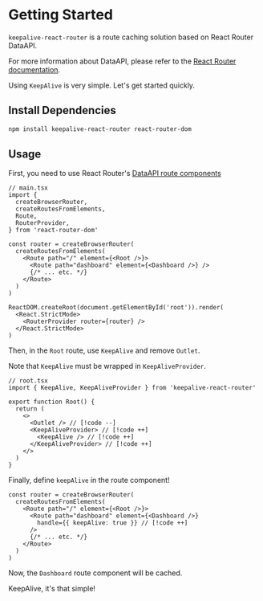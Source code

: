 # Getting Started

`keepalive-react-router` is a route caching solution based on React Router DataAPI.

For more information about DataAPI, please refer to the [React Router documentation](https://reactrouter.com/6.28.0/route/route).

Using `KeepAlive` is very simple. Let's get started quickly.

## Install Dependencies

```bash
npm install keepalive-react-router react-router-dom
```

## Usage

First, you need to use React Router's [DataAPI route components](https://reactrouter.com/6.28.0/routers/picking-a-router#using-v64-data-apis)

```tsx
// main.tsx
import {
  createBrowserRouter,
  createRoutesFromElements,
  Route,
  RouterProvider,
} from 'react-router-dom'

const router = createBrowserRouter(
  createRoutesFromElements(
    <Route path="/" element={<Root />}>
      <Route path="dashboard" element={<Dashboard />} />
      {/* ... etc. */}
    </Route>
  )
)

ReactDOM.createRoot(document.getElementById('root')).render(
  <React.StrictMode>
    <RouterProvider router={router} />
  </React.StrictMode>
)
```

Then, in the `Root` route, use `KeepAlive` and remove `Outlet`.

Note that `KeepAlive` must be wrapped in `KeepAliveProvider`.

```tsx
// root.tsx
import { KeepAlive, KeepAliveProvider } from 'keepalive-react-router'

export function Root() {
  return (
    <>
      <Outlet /> // [!code --]
      <KeepAliveProvider> // [!code ++]
        <KeepAlive /> // [!code ++]
      </KeepAliveProvider> // [!code ++]
    </>
  )
}
```

Finally, define `keepAlive` in the route component!

```tsx
const router = createBrowserRouter(
  createRoutesFromElements(
    <Route path="/" element={<Root />}>
      <Route path="dashboard" element={<Dashboard />} 
        handle={{ keepAlive: true }} // [!code ++]
      />
      {/* ... etc. */}
    </Route>
  )
)
```

Now, the `Dashboard` route component will be cached.

KeepAlive, it's that simple!

